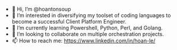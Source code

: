 - 👋 Hi, I’m @hoantonsoup
- 👀 I’m interested in diversifying my toolset of coding languages to become a successful Client Platform Engineer.
- 🌱 I’m currently learning Powershell, Python, Perl, and Golang.
- 💞️ I’m looking to collaborate on multiple orchestration projects.
- 📫 How to reach me: https://www.linkedin.com/in/hoan-le/

<!---
hoantonsoup/hoantonsoup is a ✨ special ✨ repository because its `README.md` (this file) appears on your GitHub profile.
You can click the Preview link to take a look at your changes.
--->
